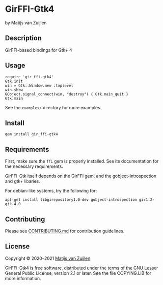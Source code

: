 # GirFFI-Gtk4

by Matijs van Zuijlen

## Description

GirFFI-based bindings for Gtk+ 4

## Usage

    require 'gir_ffi-gtk4'
    Gtk.init
    win = Gtk::Window.new :toplevel
    win.show
    GObject.signal_connect(win, "destroy") { Gtk.main_quit }
    Gtk.main

See the `examples/` directory for more examples.

## Install

    gem install gir_ffi-gtk4

## Requirements

First, make sure the `ffi` gem is properly installed. See its documentation for
the necessary requirements.

GirFFI-Gtk itself depends on the GirFFI gem, and the gobject-introspection and
gtk+ libaries.

For debian-like systems, try the following for:

    apt-get install libgirepository1.0-dev gobject-introspection gir1.2-gtk-4.0


## Contributing

Please see [CONTRIBUTING.md](CONTRIBUTING.md) for contribution guidelines.

## License

Copyright &copy; 2020&ndash;2021 [Matijs van Zuijlen](http://www.matijs.net)

GirFFI-Gtk4 is free software, distributed under the terms of the GNU Lesser
General Public License, version 2.1 or later. See the file COPYING.LIB for
more information.
